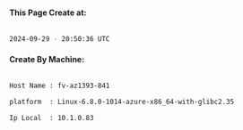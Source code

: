 
   
#### This Page Create at:

```bash

2024-09-29 - 20:50:36 UTC

```

#### Create By Machine:

```bash

Host Name : fv-az1393-841

platform  : Linux-6.8.0-1014-azure-x86_64-with-glibc2.35

Ip Local  : 10.1.0.83

```

